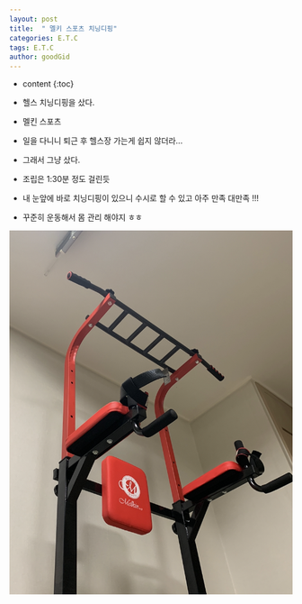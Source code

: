 ```yaml
---
layout: post
title:  " 멜키 스포츠 치닝디핑"
categories: E.T.C
tags: E.T.C
author: goodGid
---
```

* content
{:toc}

* 헬스 치닝디핑을 샀다.

* 멜킨 스포츠

* 일을 다니니 퇴근 후 헬스장 가는게 쉽지 않더라...

* 그래서 그냥 샀다.

* 조립은 1:30분 정도 걸린듯

* 내 눈앞에 바로 치닝디핑이 있으니 수시로 할 수 있고 아주 만족 대만족 !!!

* 꾸준히 운동해서 몸 관리 해야지 ㅎㅎ 

![](/assets/img/posts/health_1.png)